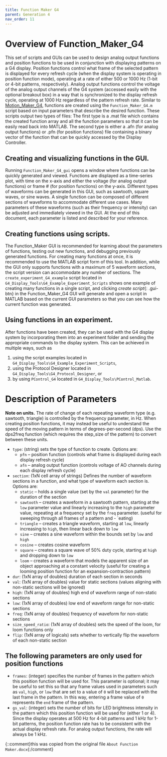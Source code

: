 ```yaml
---
title: Function Maker G4
parent: Generation 4
nav_order: 11
---
```


# Overview of Function_Maker_G4

This set of scripts and GUIs can be used to design analog output functions and position functions to be used in conjunction with displaying patterns on a G4 display. Position functions control what frame of the selected pattern is displayed for every refresh cycle (when the display system is operating in position function mode), operating at a rate of either 500 or 1000 Hz (1-bit or 4-bit patterns, respectively). Analog output functions control the voltage of the analog output channels of the G4 system (accessed easily with the optional breakout box) in a way that is synchronized to the display refresh cycle, operating at 1000 Hz regardless of the pattern refresh rate. Similar to [Motion_Maker_G4](../Motion_Maker_G4/About%20Motion%20Maker.html), functions are created using the `Function_Maker_G4.m` script based on input parameters that describe the desired function. These scripts output two types of files: The first type is a .mat file which contains the created function array and all the function parameters so that it can be easily read back into MATLAB. The second type is either a .afn (for analog output functions) or .pfn (for position functions) file containing a binary vector of the function that can be quickly accessed by the Display Controller.

## Creating and visualizing functions in the GUI. 

Running `Function_Maker_G4_gui` opens a window where functions can be quickly generated and viewed. Functions are displayed as a time-series plot, with time on the x-axis and either the voltage (for analog output functions) or frame # (for position functions) on the y-axis. Different types of waveforms can be generated in this GUI, such as sawtooth, square waves, or sine waves. A single function can be composed of different sections of waveforms to accommodate different use cases. Many parameters of these waveforms (such as their frequency or intensity) can be adjusted and immediately viewed in the GUI. At the end of this document, each parameter is listed and described for your reference.

## Creating functions using scripts. 

The Function_Maker GUI is recommended for learning about the parameters of functions, testing out new functions, and debugging previously generated functions. For creating many functions at once, it is recommended to use the MATLAB script form of this tool. In addition, while the GUI only supports functions with a maximum of 5 waveform sections, the script version can accommodate any number of sections. The `create_experiment_G4_example` script located in `G4_Display_Tools\G4_Example_Experiment_Scripts` shows one example of creating many functions in a single script, and clicking *create script*{: .gui-btn} in the Function_Maker_G4 GUI will generate and open a script in MATLAB based on the current GUI parameters so that you can see how the current function was generated.

## Using functions in an experiment. 

After functions have been created, they can be used with the G4 display system by incorporating them into an experiment folder and sending the appropriate commands to the display system. This can be achieved in multiple ways, such as 
1. using the script examples located in `G4_Display_Tools\G4_Example_Experiment_Scripts`,
2. using the Protocol Designer located in `G4_Display_Tools\G4_Protocol_Designer`, or 
3. by using `PControl_G4` located in `G4_Display_Tools\PControl_Matlab`.

# Description of Parameters

**Note on units.** The rate of change of each repeating waveform type (e.g. sawtooth, triangle) is controlled by the frequency parameter, in Hz. When creating position functions, it may instead be useful to understand the speed of the moving pattern in terms of degrees-per-second (dps). Use the dps2freq function (which requires the step_size of the pattern) to convert between these units.

- `type`: (string) sets the type of function to create. Options are:
  - `pfn` – position function (controls what frame is displayed during each display refresh cycle)
  - `afn` – analog output function (controls voltage of AO channels during each display refresh cycle)
- `section`: (1xN cell array of strings) Defines the number of waveform sections in a function, and what type of waveform each section is. Options are:
  - `static` – holds a single value (set by the `val` parameter) for the duration of the section
  - `sawtooth` – creates a waveform in a sawtooth pattern, starting at the `low` parameter value and linearly increasing to the `high` parameter value, repeating at a frequency set by the `freq` parameter. (useful for sweeping through all frames of a pattern and  - `eating)
  - `triangle` – creates a triangle waveform, starting at `low`, linearly increasing to `high`, then linear back down to `low`
  - `sine` – creates a sine waveform within the bounds set by `low` and `high`
  - `cosine` – creates cosine waveform
  - `square` – creates a square wave of 50% duty cycle, starting at `high` and dropping down to `low`
  - `loom` – creates a waveform that models the apparent size of an object approaching at a constant velocity (useful for creating a looming position function for an expansion-contraction pattern)
- `dur`: (1xN array of doubles) duration of each section in seconds
- `val`: (1xN array of doubles) value for static sections (values aligning with non-static sections will be ignored)
- `high`: (1xN array of doubles) high end of waveform range of non-static sections
- `low`: (1xN array of doubles) low end of waveform range for non-static sections
- `freq`: (1xN array of doubles) frequency of waveform for non-static sections
- `size_speed_ratio`: (1xN array of doubles) sets the speed of the loom, for loom functions only
- `flip`: (1xN array of logicals) sets whether to vertically flip the waveform of each non-static section

## The following parameters are only used for position functions

- `frames`: (integer) specifies the number of frames in the pattern which this position function will be used for. This parameter is optional; it may be useful to set this so that any frame values used in parameters such as `val`, `high`, or `low` that are set to a value of `0` will be replaced with the last frame in the pattern. In this way, entering a frame value of `0` represents the `end` frame of the pattern.
- `gs_val`: (integer) sets the number of bits for LED brightness intensity in the pattern which this position function will be used for (either 1 or 4). Since the display operates at 500 Hz for 4-bit patterns and 1 kHz for 1-bit patterns, the position function rate has to be consistent with the actual display refresh rate. For analog output functions, the rate will always be 1 kHz.

{::comment}this was copied from the original file `About Function Maker.docx`{:/comment}